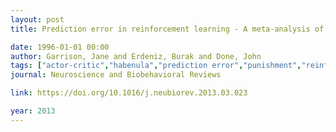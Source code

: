```yaml
---
layout: post
title: Prediction error in reinforcement learning - A meta-analysis of neuroimaging studies

date: 1996-01-01 00:00
author: Garrison, Jane and Erdeniz, Burak and Done, John
tags: ["actor-critic","habenula","prediction error","punishment","reinforcement learning","reward","striatum"]
journal: Neuroscience and Biobehavioral Reviews

link: https://doi.org/10.1016/j.neubiorev.2013.03.023

year: 2013
---
```



